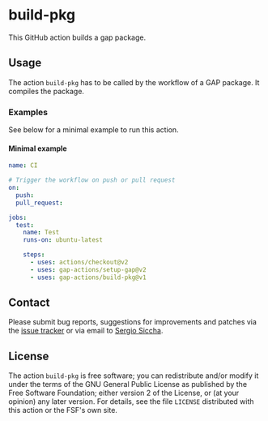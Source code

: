 # build-pkg

This GitHub action builds a gap package.

## Usage

The action `build-pkg` has to be called by the workflow of a GAP
package.
It compiles the package.


### Examples

See below for a minimal example to run this action.

#### Minimal example
```yaml
name: CI

# Trigger the workflow on push or pull request
on:
  push:
  pull_request:

jobs:
  test:
    name: Test
    runs-on: ubuntu-latest

    steps:
      - uses: actions/checkout@v2
      - uses: gap-actions/setup-gap@v2
      - uses: gap-actions/build-pkg@v1
```

## Contact
Please submit bug reports, suggestions for improvements and patches via
the [issue tracker](https://github.com/gap-actions/build-pkg/issues)
or via email to
[Sergio Siccha](mailto:siccha@mathematik.uni-kl.de).

## License
The action `build-pkg` is free software; you can redistribute
and/or modify it under the terms of the GNU General Public License as published
by the Free Software Foundation; either version 2 of the License, or (at your
opinion) any later version. For details, see the file `LICENSE` distributed
with this action or the FSF's own site.
